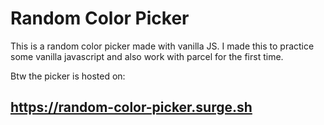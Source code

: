 # Random Color Picker

This is a random color picker made with vanilla JS. I made this to practice some vanilla javascript and also work with parcel for the first time.

Btw the picker is hosted on:

## https://random-color-picker.surge.sh
